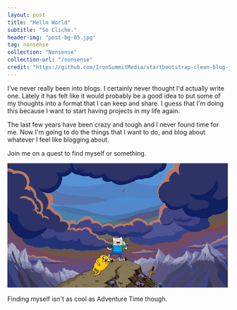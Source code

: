 ```yaml
---
layout: post
title: "Hello World"
subtitle: "So Cliche."
header-img: "post-bg-05.jpg"
tag: nonsense
collection: "Nonsense"
collection-url: "/nonsense"
credit: "https://github.com/IronSummitMedia/startbootstrap-clean-blog-jekyll/tree/gh-pages/img"
---
```


I've never really been into blogs. I certainly never thought I'd actually write one. Lately it has felt like it would probably be a good idea to put some of my thoughts into a format that I can keep and share. I guess that I'm doing this because I want to start having projects in my life again.

The last few years have been crazy and tough and I never found time for me. Now I'm going to do the things that I want to do, and blog about whatever I feel like blogging about. 

Join me on a quest to find myself or something.

<div class="img-center">
	<img src="/img/2014-nov-posts/adventure.gif" title="Come on grab your friends!">
	<p class="under-img-text">Finding myself isn't as cool as Adventure Time though.<p>
</div>
